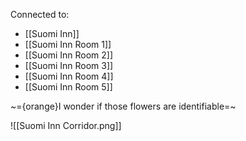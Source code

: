 Connected to:
- [[Suomi Inn]]
- [[Suomi  Inn Room 1]]
- [[Suomi  Inn Room 2]]
- [[Suomi  Inn Room 3]]
- [[Suomi  Inn Room 4]]
- [[Suomi  Inn Room 5]]

~={orange}I wonder if those flowers are identifiable=~

![[Suomi Inn Corridor.png]]